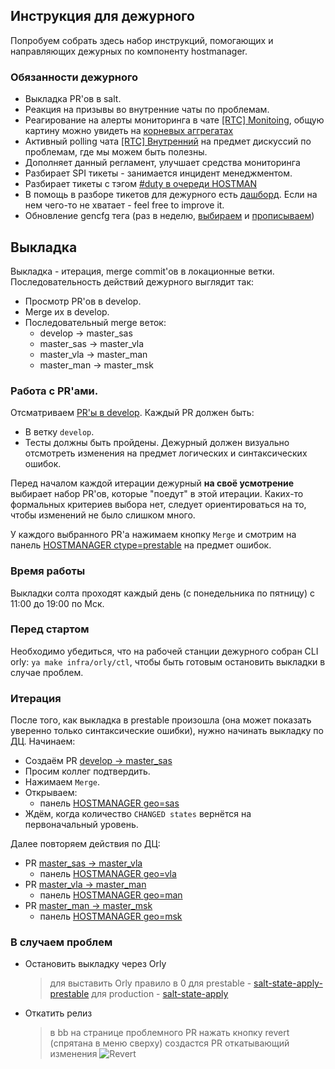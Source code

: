 ## Инструкция для дежурного
Попробуем собрать здесь набор инструкций, помогающих и направляющих дежурных по компоненту hostmanager.

### Обязанности дежурного
  * Выкладка PR'ов в salt.
  * Реакция на призывы во внутренние чаты по проблемам.
  * Реагирование на алерты мониторинга в чате [[RTC] Monitoing](https://t.me/joinchat/CBL7wFJ8ZMRdZk5ApGCgIw), общую картину можно увидеть на [корневых аггрегатах](https://juggler.yandex-team.ru/aggregate_checks/?query=namespace%3DRTC%26tag%3Dlevel_root&limit=160&view=tiles)
  * Активный polling чата [[RTC] Внутренний](https://t.me/joinchat/BtjT40RP8gP5ishgHuoRKQ) на предмет дискуссий по проблемам, где мы можем быть полезны.
  * Дополняет данный регламент, улучшает средства мониторинга
  * Разбирает SPI тикеты - занимается инцидент менеджментом.
  * Разбирает тикеты с тэгом [#duty в очереди HOSTMAN](https://st.yandex-team.ru/HOSTMAN/order:assignee:false/filter?resolution=empty()&tags=duty)
  * В помощь в разборе тикетов для дежурного есть [дашборд](https://st.yandex-team.ru/dashboard/31315). Если на нем чего-то не хватает - feel free to improve it.
  * Обновление gencfg тега (раз в неделю, [выбираем](https://gencfg.yandex-team.ru/status) и [прописываем](https://bb.yandex-team.ru/projects/RTCSALT/repos/saltstack/browse/search_runtime/_pillars/gencfg-version.sls))

## Выкладка
Выкладка - итерация, merge commit'ов в локационные ветки. Последовательность действий дежурного выглядит так:
  * Просмотр PR'ов в develop.
  * Merge их в develop.
  * Последовательный merge веток:
    * develop -> master_sas
    * master_sas -> master_vla
    * master_vla -> master_man
    * master_man -> master_msk

### Работа с PR'ами.
Отсматриваем [PR'ы в develop](https://bb.yandex-team.ru/projects/RTCSALT/repos/saltstack/pull-requests).
Каждый PR должен быть:
  * В ветку `develop`.
  * Тесты должны быть пройдены.
Дежурный должен визуально отсмотреть изменения на предмет логических и синтаксических ошибок.

Перед началом каждой итерации дежурный __на своё усмотрение__ выбирает набор PR'ов, которые "поедут" в этой итерации.
Каких-то формальных критериев выбора нет, следует ориентироваться на то, чтобы изменений не было слишком много.

У каждого выбранного PR'а нажимаем кнопку `Merge` и смотрим на панель [HOSTMANAGER ctype=prestable](https://yasm.yandex-team.ru/template/panel/HOSTMANAGER/ctype=prestable/)
на предмет ошибок.

### Время работы
Выкладки солта проходят каждый день (с понедельника по пятницу) с 11:00 до 19:00 по Мск.

### Перед стартом
Необходимо убедиться, что на рабочей станции дежурного собран CLI orly: `ya make infra/orly/ctl`,
чтобы быть готовым остановить выкладки в случае проблем.

### Итерация
После того, как выкладка в prestable произошла (она может показать уверенно только синтаксические ошибки), нужно начинать выкладку по ДЦ.
Начинаем:
  * Создаём PR [develop -> master_sas](https://bb.yandex-team.ru/projects/RTCSALT/repos/saltstack/pull-requests?create&targetBranch=refs%2Fheads%2Fmaster_sas&sourceBranch=refs%2Fheads%2Fdevelop&targetRepoId=4683&title=DEV%20%3D%3E%20SAS)
  * Просим коллег подтвердить.
  * Нажимаем `Merge`.
  * Открываем:
    * панель [HOSTMANAGER geo=sas](https://yasm.yandex-team.ru/template/panel/HOSTMANAGER/geo=sas/)
  * Ждём, когда количество `CHANGED states` вернётся на первоначальный уровень.

Далее повторяем действия по ДЦ:
  * PR [master_sas -> master_vla](https://bb.yandex-team.ru/projects/RTCSALT/repos/saltstack/pull-requests?create&targetBranch=refs%2Fheads%2Fmaster_vla&sourceBranch=refs%2Fheads%2Fmaster_sas&targetRepoId=4683&title=SAS%20%3D%3E%20VLA)
    * панель [HOSTMANAGER geo=vla](https://yasm.yandex-team.ru/template/panel/HOSTMANAGER/geo=vla/)
  * PR [master_vla -> master_man](https://bb.yandex-team.ru/projects/RTCSALT/repos/saltstack/pull-requests?create&targetBranch=refs%2Fheads%2Fmaster_man&sourceBranch=refs%2Fheads%2Fmaster_vla&targetRepoId=4683&title=VLA%20%3D%3E%20MAN)
    * панель [HOSTMANAGER geo=man](https://yasm.yandex-team.ru/template/panel/HOSTMANAGER/geo=man/)
  * PR [master_man -> master_msk](https://bb.yandex-team.ru/projects/RTCSALT/repos/saltstack/pull-requests?create&targetBranch=refs%2Fheads%2Fmaster_msk&sourceBranch=refs%2Fheads%2Fmaster_man&targetRepoId=4683&title=MAN%20%3D%3E%20MSK)
    * панель [HOSTMANAGER geo=msk](https://yasm.yandex-team.ru/template/panel/HOSTMANAGER/geo=msk/)

### В случаем проблем
* Остановить выкладку через Orly
  > для выставить Orly правило в 0
  > для prestable - [salt-state-apply-prestable](https://a.yandex-team.ru/arc/trunk/arcadia/infra/orly/rules/salt-state-apply-prestable.yaml)
  > для production - [salt-state-apply](https://a.yandex-team.ru/arc/trunk/arcadia/infra/orly/rules/salt-state-apply.yaml)
* Откатить релиз
  > в bb на странице проблемного PR нажать кнопку revert (спрятана в меню сверху)
  > создастся PR откатывающий изменения
  > ![Revert](https://a.yandex-team.ru/arc/trunk/arcadia/infra/ya_salt/docs/revert-button.jpg)
